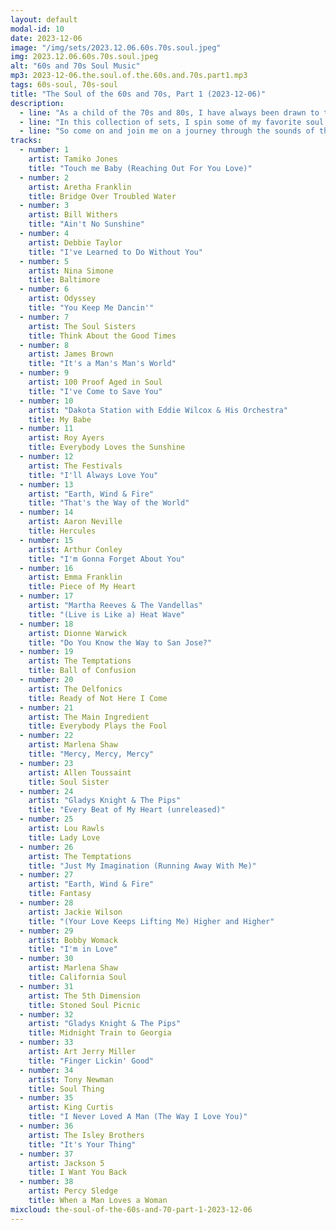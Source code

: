 ```yaml
---
layout: default
modal-id: 10
date: 2023-12-06
image: "/img/sets/2023.12.06.60s.70s.soul.jpeg"
img: 2023.12.06.60s.70s.soul.jpeg
alt: "60s and 70s Soul Music"
mp3: 2023-12-06.the.soul.of.the.60s.and.70s.part1.mp3
tags: 60s-soul, 70s-soul
title: "The Soul of the 60s and 70s, Part 1 (2023-12-06)"
description:
  - line: "As a child of the 70s and 80s, I have always been drawn to the soulful sounds of the 60s and 70s. The raw emotion, the groovy beats, and the powerful lyrics of these tracks have always inspired me, and they shape the way I make music today."
  - line: "In this collection of sets, I spin some of my favorite soul tracks from the 60s and 70s that have been a constant source of motivation and inspiration for me. From the smooth, sultry sounds of Marvin Gaye and Aretha Franklin, to the funky, upbeat grooves of James Brown and Earth, Wind & Fire, these tracks have been a driving force behind my own musical history."
  - line: "So come on and join me on a journey through the sounds of the past, and let's see where the music takes us!"
tracks:
  - number: 1
    artist: Tamiko Jones
    title: "Touch me Baby (Reaching Out For You Love)"
  - number: 2
    artist: Aretha Franklin
    title: Bridge Over Troubled Water
  - number: 3
    artist: Bill Withers
    title: "Ain't No Sunshine"
  - number: 4
    artist: Debbie Taylor
    title: "I've Learned to Do Without You"
  - number: 5
    artist: Nina Simone
    title: Baltimore
  - number: 6
    artist: Odyssey
    title: "You Keep Me Dancin'"
  - number: 7
    artist: The Soul Sisters
    title: Think About the Good Times
  - number: 8
    artist: James Brown
    title: "It's a Man's Man's World"
  - number: 9
    artist: 100 Proof Aged in Soul
    title: "I've Come to Save You"
  - number: 10
    artist: "Dakota Station with Eddie Wilcox & His Orchestra"
    title: My Babe
  - number: 11
    artist: Roy Ayers
    title: Everybody Loves the Sunshine
  - number: 12
    artist: The Festivals
    title: "I'll Always Love You"
  - number: 13
    artist: "Earth, Wind & Fire"
    title: "That's the Way of the World"
  - number: 14
    artist: Aaron Neville
    title: Hercules
  - number: 15
    artist: Arthur Conley
    title: "I'm Gonna Forget About You"
  - number: 16
    artist: Emma Franklin
    title: Piece of My Heart
  - number: 17
    artist: "Martha Reeves & The Vandellas"
    title: "(Live is Like a) Heat Wave"
  - number: 18
    artist: Dionne Warwick
    title: "Do You Know the Way to San Jose?"
  - number: 19
    artist: The Temptations
    title: Ball of Confusion
  - number: 20
    artist: The Delfonics
    title: Ready of Not Here I Come
  - number: 21
    artist: The Main Ingredient
    title: Everybody Plays the Fool
  - number: 22
    artist: Marlena Shaw
    title: "Mercy, Mercy, Mercy"
  - number: 23
    artist: Allen Toussaint
    title: Soul Sister
  - number: 24
    artist: "Gladys Knight & The Pips"
    title: "Every Beat of My Heart (unreleased)"
  - number: 25
    artist: Lou Rawls
    title: Lady Love
  - number: 26
    artist: The Temptations
    title: "Just My Imagination (Running Away With Me)"
  - number: 27
    artist: "Earth, Wind & Fire"
    title: Fantasy
  - number: 28
    artist: Jackie Wilson
    title: "(Your Love Keeps Lifting Me) Higher and Higher"
  - number: 29
    artist: Bobby Womack
    title: "I'm in Love"
  - number: 30
    artist: Marlena Shaw
    title: California Soul
  - number: 31
    artist: The 5th Dimension
    title: Stoned Soul Picnic
  - number: 32
    artist: "Gladys Knight & The Pips"
    title: Midnight Train to Georgia
  - number: 33
    artist: Art Jerry Miller
    title: "Finger Lickin' Good"
  - number: 34
    artist: Tony Newman
    title: Soul Thing
  - number: 35
    artist: King Curtis
    title: "I Never Loved A Man (The Way I Love You)"
  - number: 36
    artist: The Isley Brothers
    title: "It's Your Thing"
  - number: 37
    artist: Jackson 5
    title: I Want You Back
  - number: 38
    artist: Percy Sledge
    title: When a Man Loves a Woman
mixcloud: the-soul-of-the-60s-and-70-part-1-2023-12-06
---
```

